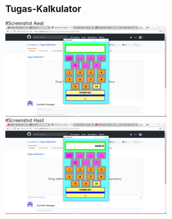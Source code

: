 # Tugas-Kalkulator
#Screenshot Awal
![alt text](https://github.com/prakasiwi/Tugas-Kalkulator/blob/master/Screenshot%20(70).png)
#Screenshot Hasil
![alt text](https://github.com/prakasiwi/Tugas-Kalkulator/blob/master/Screenshot%20(71).png)
